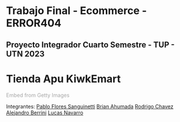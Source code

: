 # Trabajo Final - Ecommerce - ERROR404
## Proyecto Integrador Cuarto Semestre - TUP - UTN 2023  

# Tienda Apu KiwkEmart 
<a id='f15FfNOZQrRwyYKxN-QYEg' class='gie-single' href='http://www.gettyimages.com/detail/75304751' target='_blank' style='color:#a7a7a7;text-decoration:none;font-weight:normal !important;border:none;display:inline-block;'>Embed from Getty Images</a><script>window.gie=window.gie||function(c){(gie.q=gie.q||[]).push(c)};gie(function(){gie.widgets.load({id:'f15FfNOZQrRwyYKxN-QYEg',sig:'t-Z_A0KbdJndBhmTQuNVqlbyjpto48U3F9ZtiQnRYp0=',w:'594px',h:'346px',items:'75304751',caption: true ,tld:'com',is360: false })});</script><script src='//embed-cdn.gettyimages.com/widgets.js' charset='utf-8' async></script>

Integrantes: 
[Pablo Flores Sanguinetti](https://github.com/Pablo1653)
[Brian Ahumada](https://github.com/brianahumada)
[Rodrigo Chavez](https://github.com/RodrigoChavez1986)
[Alejandro Berrini](https://github.com/AlejandroEB89)
[Lucas Navarro](https://github.com/LucasNavarro01)

